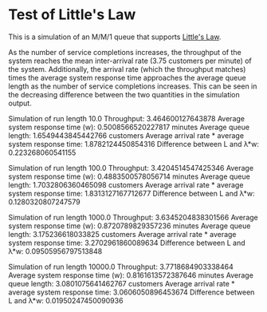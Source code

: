 Test of Little's Law 
====================
This is a simulation of an M/M/1 queue that supports [Little's Law](https://en.wikipedia.org/wiki/Little%27s_law).

As the number of service completions increases, the throughput of the system
reaches the mean inter-arrival rate (3.75 customers per minute) of the system.
Additionally, the arrival rate (which the throughput matches) times the average
system response time approaches the average queue length as the number of
service completions increases. This can be seen in the decreasing difference
between the two quantities in the simulation output.


Simulation of run length 10.0
Throughput: 3.464600127643878
Average system response time (w): 0.5008566520227817 minutes
Average queue length: 1.6549443845442766 customers
Average arrival rate * average system response time: 1.8782124450854316
Difference between L and λ*w: 0.223268060541155

Simulation of run length 100.0
Throughput: 3.4204514547425346
Average system response time (w): 0.4883500578056714 minutes
Average queue length: 1.7032806360465098 customers
Average arrival rate * average system response time: 1.8313127167712677
Difference between L and λ*w: 0.1280320807247579

Simulation of run length 1000.0
Throughput: 3.6345204838301566
Average system response time (w): 0.8720789829357236 minutes
Average queue length: 3.175236618033825 customers
Average arrival rate * average system response time: 3.2702961860089634
Difference between L and λ*w: 0.09505956797513848

Simulation of run length 10000.0
Throughput: 3.7718684903338464
Average system response time (w): 0.8161613572387646 minutes
Average queue length: 3.0801075641462767 customers
Average arrival rate * average system response time: 3.0606050896453674
Difference between L and λ*w: 0.01950247450090936

